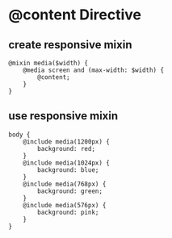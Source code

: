 # @content Directive

## create responsive mixin

```
@mixin media($width) {
    @media screen and (max-width: $width) {
        @content;
    }
}
```

## use responsive mixin

```
body {
    @include media(1200px) {
        background: red;
    }
    @include media(1024px) {
        background: blue;
    }
    @include media(768px) {
        background: green;
    }
    @include media(576px) {
        background: pink;
    }
}
```